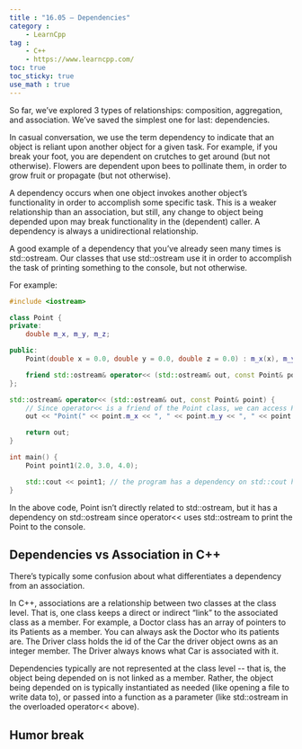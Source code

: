 ```yaml
---
title : "16.05 — Dependencies"
category :
    - LearnCpp
tag : 
    - C++
    - https://www.learncpp.com/
toc: true  
toc_sticky: true 
use_math : true
---
```


So far, we’ve explored 3 types of relationships: composition, aggregation, and association. We’ve saved the simplest one for last: dependencies.

In casual conversation, we use the term dependency to indicate that an object is reliant upon another object for a given task. For example, if you break your foot, you are dependent on crutches to get around (but not otherwise). Flowers are dependent upon bees to pollinate them, in order to grow fruit or propagate (but not otherwise).

A dependency occurs when one object invokes another object’s functionality in order to accomplish some specific task. This is a weaker relationship than an association, but still, any change to object being depended upon may break functionality in the (dependent) caller. A dependency is always a unidirectional relationship.

A good example of a dependency that you’ve already seen many times is std::ostream. Our classes that use std::ostream use it in order to accomplish the task of printing something to the console, but not otherwise.

For example:

```c++
#include <iostream>

class Point {
private:
    double m_x, m_y, m_z;

public:
    Point(double x = 0.0, double y = 0.0, double z = 0.0) : m_x(x), m_y(y), m_z(z) {}

    friend std::ostream& operator<< (std::ostream& out, const Point& point); // Point has a dependency on std::ostream here
};

std::ostream& operator<< (std::ostream& out, const Point& point) {
    // Since operator<< is a friend of the Point class, we can access Point's members directly.
    out << "Point(" << point.m_x << ", " << point.m_y << ", " << point.m_z << ")";

    return out;
}

int main() {
    Point point1(2.0, 3.0, 4.0);

    std::cout << point1; // the program has a dependency on std::cout here
}
```

In the above code, Point isn’t directly related to std::ostream, but it has a dependency on std::ostream since operator<< uses std::ostream to print the Point to the console.


## Dependencies vs Association in C++

There’s typically some confusion about what differentiates a dependency from an association.

In C++, associations are a relationship between two classes at the class level. That is, one class keeps a direct or indirect “link” to the associated class as a member. For example, a Doctor class has an array of pointers to its Patients as a member. You can always ask the Doctor who its patients are. The Driver class holds the id of the Car the driver object owns as an integer member. The Driver always knows what Car is associated with it.

Dependencies typically are not represented at the class level -- that is, the object being depended on is not linked as a member. Rather, the object being depended on is typically instantiated as needed (like opening a file to write data to), or passed into a function as a parameter (like std::ostream in the overloaded operator<< above).


## Humor break

